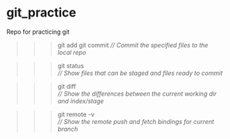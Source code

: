 # git_practice
Repo for practicing git

>>> git add <file list>
>>> git commit
<em>// Commit the specified files to the local repo</em>

>>> git status  
<em>// Show files that can be staged and files ready to commit</em>

>>> git diff  
<em>// Show the differences between the current working dir and index/stage</em>

>>> git remote -v  
<em>// Show the remote push and fetch bindings for current branch</em>
